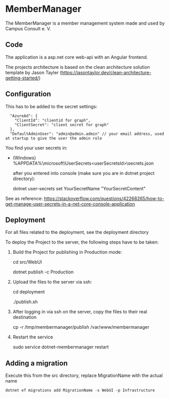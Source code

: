# MemberManager

The MemberManager is a member management system made and used by Campus Consult e. V.


## Code
The application is a asp.net core web-api with an Angular frontend.

The projects architecture is based on the clean architecture solution template by Jason Tayler (https://jasontaylor.dev/clean-architecture-getting-started/)

## Configuration
This has to be added to the secret settings:
```
  "AzureAd": {
    "ClientId": "clientid for graph",
    "ClientSecret": "client secret for graph"
  },
  "DefaultAdminUser": "admin@admin.admin" // your email address, used at startup to give the user the admin role
```
You find your user secrets in:
- (Windows) %APPDATA%\microsoft\UserSecrets\<userSecretsId>\secrets.json 

    after you entered into console (make sure you are in dotnet project directory): 

    dotnet user-secrets set YourSecretName "YourSecretContent"

See as reference: https://stackoverflow.com/questions/42268265/how-to-get-manage-user-secrets-in-a-net-core-console-application

## Deployment
For all files related to the deployment, see the deployment directory

To deploy the Project to the server, the following steps have to be taken:

1. Build the Project for publishing in Production mode:

    cd src/WebUI

    dotnet publish -c Production

2. Upload the files to the server via ssh:

    cd deployment

    ./publish.sh

3. After logging in via ssh on the server, copy the files to their real destination

    cp -r /tmp/membermanager/publish /var/www/membermanager

4. Restart the service

    sudo service dotnet-membermanager restart

## Adding a migration
Execute this from the src directory, replace MigrationName with the actual name

    dotnet ef migrations add MigrationName -s WebUI -p Infrastructure
